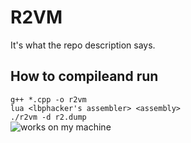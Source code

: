 # R2VM  
It's what the repo description says.  
## How to compileand run  
`g++ *.cpp -o r2vm`  
`lua <lbphacker's assembler> <assembly>`  
`./r2vm -d r2.dump`  
![works on my 
machine](johan.driessen.se/images/johan_driessen_se/WindowsLiveWriter/PersistanceinWF4beta2_E4AD/works-on-my-machine-starburst_2.png)  
